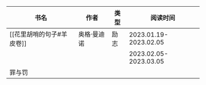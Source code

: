 
| 书名                      | 作者        | 类型 | 阅读时间              |
| ------------------------- | ----------- | ---- | --------------------- |
| [[花里胡哨的句子#羊皮卷]] | 奥格·曼迪诺 | 励志 | 2023.01.19-2023.02.05 |
|                           |             |      | 2023.02.05-2023.03.05 |
| 罪与罚                    |             |      |                       |

